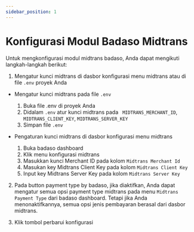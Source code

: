 ```yaml
---
sidebar_position: 1
---
```


# Konfigurasi Modul Badaso Midtrans

Untuk mengkonfigurasi modul midtrans badaso, Anda dapat mengikuti langkah-langkah berikut:

1. Mengatur kunci midtrans di dasbor konfigurasi menu midtrans atau di file `.env` proyek Anda

- Mengatur kunci midtrans pada file `.env`
    1. Buka file .env di proyek Anda
    2. Didalam `.env` atur kunci midtrans pada ` MIDTRANS_MERCHANT_ID`, `MIDTRANS_CLIENT_KEY`, `MIDTRANS_SERVER_KEY`
    3. Simpan file `.env`

- Pengaturan kunci midtrans di dasbor konfigurasi menu midtrans
    1. Buka badaso dashboard
    2. Klik menu konfigurasi midtrans
    3. Masukkan kunci Merchant ID pada kolom `Midtrans Merchant Id`
    4. Masukan key Midtrans Client Key pada kolom `Midtrans Client Key`
    5. Input key Midtrans Server Key pada kolom `Midtrans Server Key`

2. Pada button payment type by badaso, jika diaktifkan, Anda dapat mengatur semua opsi payment type midtrans pada menu `Midtrans Payment Type` dari badaso dashboard. Tetapi jika Anda menonaktifkannya, semua opsi jenis pembayaran berasal dari dasbor midtrans.

3. Klik tombol perbarui konfigurasi

<p align="center">
  <a href="https://badaso-docs.uatech.co.id/">
    <img src="/img/midtrans-configuration.png"  alt="" />
  </a>
</p>
